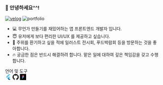 ### 👋 안녕하세요^^! 

[![velog](https://img.shields.io/badge/Velog-20C997?style=flat&logo=Velog&logoColor=white)](https://velog.io/@hodu_angel) 
![portfolio](https://img.shields.io/badge/portfolio-000000?style=flat&logo=Notion&logoColor=white)

- :computer: 무언가 만들기를 재밌어하는 앱 프론트엔드 개발자 입니다.
- :innocent: 유저에게 보다 편리한 UI/UX 를 제공하고 싶습니다.
- :battery: 주위를 환기하고 싶을 적에 일러스트 전시회, 푸드박람회 등을 방문하는 것을 좋아합니다.
- :fire: 궁금한 점은 반드시 해결하려 합니다. 맡은 일에 대하여 깊은 책임감을 갖고 수행합니다.

언어 및 도구<br>
<code><img height="20" src="https://github.com/github/explore/blob/main/topics/flutter/flutter.png"></code>
<code><img height="20" src="https://github.com/github/explore/blob/main/topics/github/github.png"></code>
<code><img height="20" src="https://github.com/github/explore/blob/main/topics/figma/figma.png"></code>

<!--
**hyojuseo/hyojuseo** is a ✨ _special_ ✨ repository because its `README.md` (this file) appears on your GitHub profile.

Here are some ideas to get you started:

- 🔭 I’m currently working on ...
- 🌱 I’m currently learning ...
- 👯 I’m looking to collaborate on ...
- 🤔 I’m looking for help with ...
- 💬 Ask me about ...
- 📫 How to reach me: ...
- 😄 Pronouns: ...
- ⚡ Fun fact: ...
-->
